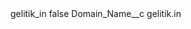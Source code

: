 <?xml version="1.0" encoding="UTF-8"?>
<CustomMetadata xmlns="http://soap.sforce.com/2006/04/metadata" xmlns:xsi="http://www.w3.org/2001/XMLSchema-instance" xmlns:xsd="http://www.w3.org/2001/XMLSchema">
    <label>gelitik_in</label>
    <protected>false</protected>
    <values>
        <field>Domain_Name__c</field>
        <value xsi:type="xsd:string">gelitik.in</value>
    </values>
</CustomMetadata>
